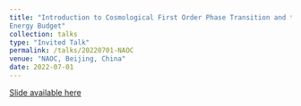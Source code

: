 ```yaml
---
title: "Introduction to Cosmological First Order Phase Transition and the
Energy Budget"
collection: talks
type: "Invited Talk"
permalink: /talks/20220701-NAOC
venue: "NAOC, Beijing, China"
date: 2022-07-01
---
```


[Slide available here](https://einste11n.github.io/zy-yuwen.github.io/files/TalkSlides/NAOC20220701.pdf)
